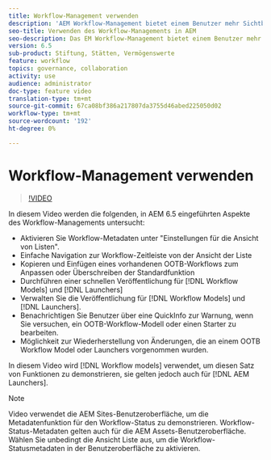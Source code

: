 ```yaml
---
title: Workflow-Management verwenden
description: 'AEM Workflow-Management bietet einem Benutzer mehr Sichtbarkeit über Inhalte im Workflow und ermöglicht eine einfachere Verwaltung der Workflow-Modelldefinitionen. '
seo-title: Verwenden des Workflow-Managements in AEM
seo-description: Das EM Workflow-Management bietet einem Benutzer mehr Sichtbarkeit über Inhalte im Workflow und ermöglicht eine einfachere Verwaltung der Workflow-Modelldefinitionen.
version: 6.5
sub-product: Stiftung, Stätten, Vermögenswerte
feature: workflow
topics: governance, collaboration
activity: use
audience: administrator
doc-type: feature video
translation-type: tm+mt
source-git-commit: 67ca08bf386a217807da3755d46abed225050d02
workflow-type: tm+mt
source-wordcount: '192'
ht-degree: 0%

---
```



# Workflow-Management verwenden

>[!VIDEO](https://video.tv.adobe.com/v/27848/?quality=12&learn=on)

In diesem Video werden die folgenden, in AEM 6.5 eingeführten Aspekte des Workflow-Managements untersucht:

+ Aktivieren Sie Workflow-Metadaten unter &quot;Einstellungen für die Ansicht von Listen&quot;.
+ Einfache Navigation zur Workflow-Zeitleiste von der Ansicht der Liste
+ Kopieren und Einfügen eines vorhandenen OOTB-Workflows zum Anpassen oder Überschreiben der Standardfunktion
+ Durchführen einer schnellen Veröffentlichung für [!DNL Workflow Models] und [!DNL Launchers]
+ Verwalten Sie die Veröffentlichung für [!DNL Workflow Models] und [!DNL Launchers].
+ Benachrichtigen Sie Benutzer über eine QuickInfo zur Warnung, wenn Sie versuchen, ein OOTB-Workflow-Modell oder einen Starter zu bearbeiten.
+ Möglichkeit zur Wiederherstellung von Änderungen, die an einem OOTB Workflow Model oder Launchers vorgenommen wurden.

In diesem Video wird [!DNL Workflow models] verwendet, um diesen Satz von Funktionen zu demonstrieren, sie gelten jedoch auch für [!DNL AEM Launchers].


>[!NOTE]
>
> Video verwendet die AEM Sites-Benutzeroberfläche, um die Metadatenfunktion für den Workflow-Status zu demonstrieren. Workflow-Status-Metadaten gelten auch für die AEM Assets-Benutzeroberfläche. Wählen Sie unbedingt die Ansicht Liste aus, um die Workflow-Statusmetadaten in der Benutzeroberfläche zu aktivieren.
